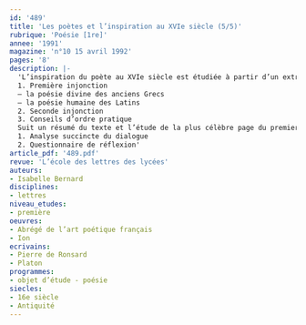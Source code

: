 ```yaml
---
id: '489'
title: 'Les poètes et l’inspiration au XVIe siècle (5/5)'
rubrique: 'Poésie [1re]'
annee: '1991'
magazine: 'n°10 15 avril 1992'
pages: '8'
description: |-
  'L’inspiration du poète au XVIe siècle est étudiée à partir d’un extrait de l’« Abrégé de l’art poétique français », de Ronsard :
  1. Première injonction
  – la poésie divine des anciens Grecs
  – la poésie humaine des Latins
  2. Seconde injonction
  3. Conseils d’ordre pratique
  Suit un résumé du texte et l’étude de la plus célèbre page du premier dialogue de Platon traduit en français, « Ion », qui influença une nouvelle conception de l’inspiration poétique au XVIe siècle.
  1. Analyse succincte du dialogue
  2. Questionnaire de réflexion'
article_pdf: '489.pdf'
revue: 'L’école des lettres des lycées'
auteurs:
- Isabelle Bernard
disciplines:
- lettres
niveau_etudes:
- première
oeuvres:
- Abrégé de l’art poétique français
- Ion
ecrivains:
- Pierre de Ronsard
- Platon
programmes:
- objet d’étude - poésie
siecles:
- 16e siècle
- Antiquité
---
```

